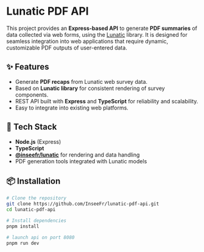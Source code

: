 # Lunatic PDF API

This project provides an **Express-based API** to generate **PDF summaries** of data collected via web forms, using the [Lunatic](https://github.com/InseeFr/lunatic) library. It is designed for seamless integration into web applications that require dynamic, customizable PDF outputs of user-entered data.

## ✨ Features

- Generate **PDF recaps** from Lunatic web survey data.
- Based on **Lunatic library** for consistent rendering of survey components.
- REST API built with **Express** and **TypeScript** for reliability and scalability.
- Easy to integrate into existing web platforms.

## 🚀 Tech Stack

- **Node.js** (Express)
- **TypeScript**
- **[@inseefr/lunatic](https://github.com/InseeFr/lunatic)** for rendering and data handling
- PDF generation tools integrated with Lunatic models

## 📦 Installation

```bash
# Clone the repository
git clone https://github.com/InseeFr/lunatic-pdf-api.git
cd lunatic-pdf-api

# Install dependencies
pnpm install

# launch api on port 8080
pnpm run dev

